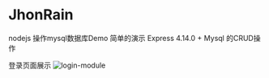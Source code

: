 # JhonRain
nodejs 操作mysql数据库Demo
简单的演示 Express 4.14.0 + Mysql 的CRUD操作

登录页面展示
![login-module](http://jhonrainproject.oss-cn-shanghai.aliyuncs.com/nodejhonrain/login-01.png)
